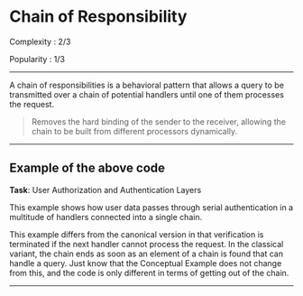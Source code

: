 # Chain of Responsibility

Complexity : 2/3

Popularity : 1/3
***
A chain of responsibilities is a behavioral pattern that allows a query to be transmitted over a chain of potential handlers until one of them processes the request.

> Removes the hard binding of the sender to the receiver, allowing the chain to be built from different processors dynamically.
***
## Example of the above code
**Task**: User Authorization and Authentication Layers

This example shows how user data passes through serial authentication in a multitude of handlers connected into a single chain.

This example differs from the canonical version in that verification is terminated if the next handler cannot process the request. 
In the classical variant, the chain ends as soon as an element of a chain is found that can handle a query. 
Just know that the Conceptual Example does not change from this, and the code is only different in terms of getting out of the chain.

***
